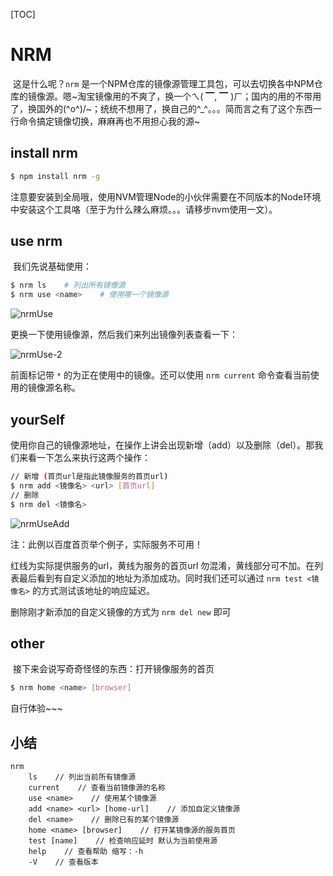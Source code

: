 [TOC]

# NRM

​	这是什么呢？`nrm` 是一个NPM仓库的镜像源管理工具包，可以去切换各中NPM仓库的镜像源。嗯~淘宝镜像用的不爽了，换一个ㄟ( ▔, ▔ )ㄏ；国内的用的不带用了，换国外的\(^o^)/~；统统不想用了，换自己的^_^。。。简而言之有了这个东西一行命令搞定镜像切换，麻麻再也不用担心我的源~

## install nrm

```bash
$ npm install nrm -g
```

注意要安装到全局哦，使用NVM管理Node的小伙伴需要在不同版本的Node环境中安装这个工具咯（至于为什么辣么麻烦。。。请移步nvm使用一文）。

## use nrm

​	我们先说基础使用：

```bash
$ nrm ls	# 列出所有镜像源
$ nrm use <name>	# 使用哪一个镜像源
```

![nrmUse](/Volumes/jacky/WeNote/images/nrmUse.png)

更换一下使用镜像源，然后我们来列出镜像列表查看一下：

![nrmUse-2](/Volumes/jacky/WeNote/images/nrmUse-2.png)

前面标记带 `*` 的为正在使用中的镜像。还可以使用 `nrm current` 命令查看当前使用的镜像源名称。

## yourSelf

​	使用你自己的镜像源地址，在操作上讲会出现新增（add）以及删除（del）。那我们来看一下怎么来执行这两个操作：

```bash
// 新增 (首页url是指此镜像服务的首页url)
$ nrm add <镜像名> <url> [首页url]
// 删除
$ nrm del <镜像名>
```

![nrmUseAdd](/Volumes/jacky/WeNote/images/nrmUseAdd.png)

注：此例以百度首页举个例子，实际服务不可用！

红线为实际提供服务的url，黄线为服务的首页url 勿混淆，黄线部分可不加。在列表最后看到有自定义添加的地址为添加成功。同时我们还可以通过 `nrm test <镜像名>` 的方式测试该地址的响应延迟。

删除刚才新添加的自定义镜像的方式为 `nrm del new` 即可

## other

​	接下来会说写奇奇怪怪的东西：打开镜像服务的首页

```bash
$ nrm home <name> [browser]
```

自行体验~~~

## 小结

```
nrm
	ls    // 列出当前所有镜像源
	current    // 查看当前镜像源的名称
	use <name>    // 使用某个镜像源
	add <name> <url> [home-url]    // 添加自定义镜像源
	del <name>    // 删除已有的某个镜像源
	home <name> [browser]    // 打开某镜像源的服务首页
	test [name]    // 检查响应延时 默认为当前使用源
	help    // 查看帮助 缩写：-h
	-V    // 查看版本
```

